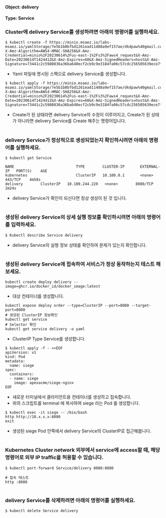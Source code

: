 
#### Object: delivery
#### Type: Service

### Cluster에 delivery Service를 생성하려면 아래의 명령어를 실행하세요.

```
$ kubectl create -f https://minio.msaez.io/labs-msaez.io/yamlStorage/7e5b1b0bfbd1261ead11488a9ef157ae/dkdpaw%40gmail.com/Service/delivery.yaml?X-Amz-Algorithm=AWS4-HMAC-SHA256&X-Amz-Credential=minio%2F20230614%2Fus-east-1%2Fs3%2Faws4_request&X-Amz-Date=20230614T142441Z&X-Amz-Expires=60&X-Amz-SignedHeaders=host&X-Amz-Signature=73441c2c5980836a36ba640ecf2cb9c9e3184fa06c57cdc256505639ece7f6ac
```
- Yaml 파일에 명시된 스펙으로 delivery Service를 생성합니다.  

```
$ kubectl apply -f https://minio.msaez.io/labs-msaez.io/yamlStorage/7e5b1b0bfbd1261ead11488a9ef157ae/dkdpaw%40gmail.com/Service/delivery.yaml?X-Amz-Algorithm=AWS4-HMAC-SHA256&X-Amz-Credential=minio%2F20230614%2Fus-east-1%2Fs3%2Faws4_request&X-Amz-Date=20230614T142441Z&X-Amz-Expires=60&X-Amz-SignedHeaders=host&X-Amz-Signature=73441c2c5980836a36ba640ecf2cb9c9e3184fa06c57cdc256505639ece7f6ac
```
- Create가 된 상태라면 delivery Service의 수정이 이루어지고, Create가 된 상태가 아니라면 delivery Service를 Create 해주는 명령어입니다.
#

### delivery Service가 정상적으로 생성되었는지 확인하시려면 아래의 명령어를 실행하세요.

```
$ kubectl get Service

NAME                            TYPE        CLUSTER-IP       EXTERNAL-IP   PORT(S)    AGE
kubernetes                      ClusterIP   10.100.0.1       <none>        443/TCP    4m58s
delivery        ClusterIP   10.100.244.220   <none>        8080/TCP   2m24s

```
- delivery Service가 확인이 되신다면 정상 생성이 된 것 입니다.
#

### 생성된 delivery Service의 상세 실행 정보를 확인하시려면 아래의 명령어를 입력하세요.

```
$ Kubectl describe Service delivery
```
- delivery Service의 실행 정보 상태를 확인하여 문제가 있는지 확인합니다.
#

### 생성된 delivery Service에 접속하여 서비스가 정상 동작하는지 테스트 해보세요.

```
kubectl create deploy delivery --image=ghcr.io/docker_id/docker_image:latest
```
- 대상 컨테이너를 생성합니다.  

```
kubectl expose deploy order --type=ClusterIP --port=8080 --target-port=8080
# 생성된 ClusterIP 정보확인
kubectl get service 
# Selector 확인
kubectl get service delivery -o yaml
```
- ClusterIP Type Service를 생성합니다.

```
$ kubectl apply -f - <<EOF
apiVersion: v1
kind: Pod
metadata:
  name: siege
spec:
  containers:
  - name: siege
    image: apexacme/siege-nginx
EOF
```
- 새로운 터미널에서 클라이언트용 컨테이너를 생성하고 접속합니다.
- 위의 스크립트를 terminal 에 복사하여 siege 라는 Pod 를 생성합니다.  

```
$ kubectl exec -it siege -- /bin/bash
http http://10.x.x.x:8080
exit
```
- 생성된 siege Pod 안쪽에서 delivery Service의 ClusterIP로 접근해봅니다.
#

### Kubernetes Cluster network 외부에서 service에 access할 때, 해당 명령어로 외부 IP traffic을 허용할 수 있습니다.

```
$ kubectl port-forward Service/delivery 8080:8080

# 접속 테스트
http :8080
```
#

### delivery Service를 삭제하려면 아래의 명령어를 실행하세요.

```
$ kubectl delete Service delivery
```
#

